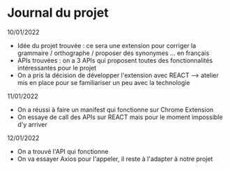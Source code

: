 # Journal du projet
10/01/2022
 - Idée du projet trouvée : ce sera une extension pour corriger la grammaire / orthographe / proposer des synonymes ... en français
 - APIs trouvées : on a 3 APIs qui proposent toutes des fonctionnalités intéressantes pour le projet 
 - On a pris la décision de développer l'extension avec REACT --> atelier mis en place pour se familiariser un peu avec la technologie 

11/01/2022
 - On a réussi à faire un manifest qui fonctionne sur Chrome Extension 
 - On essaye de call des APIs sur REACT mais pour le moment impossible d'y arriver

12/01/2022
 - On a trouvé l'API qui fonctionne
 - On va essayer Axios pour l'appeler, il reste à l'adapter à notre projet 
